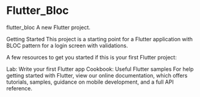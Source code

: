 # Flutter_Bloc
flutter_bloc
A new Flutter project.

Getting Started
This project is a starting point for a Flutter application with BLOC pattern for a login screen with validations.

A few resources to get you started if this is your first Flutter project:

Lab: Write your first Flutter app
Cookbook: Useful Flutter samples
For help getting started with Flutter, view our online documentation, which offers tutorials, samples, guidance on mobile development, and a full API reference.
